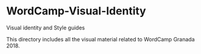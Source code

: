 # WordCamp-Visual-Identity
Visual identity and Style guides

This directory includes all the visual material related to WordCamp Granada 2018.
